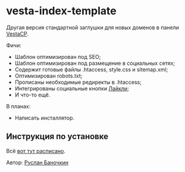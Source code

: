# vesta-index-template
Другая версия стандартной заглушки для новых доменов в панели [VestaCP](https://vestacp.com/).

Фичи:

* Шаблон оптимизирован под SEO;
* Шаблон оптимизирован под размещение в социальных сетях;
* Содержит готовые файлы .htaccess, style.css и sitemap.xml;
* Оптимизирован robots.txt;
* Прописаны необходимые редиректы в .htaccess;
* Интегрированы социальные кнопки [Лайкли](https://ilyabirman.ru/projects/likely/);
* И что-то ещё.

В планах:

* Написать инсталлятор.

## Инструкция по установке
Всё [вот тут расписано](https://banochkin.com/blog/change-index-vesta/).

Автор: [Руслан Баночкин](https://banochkin.com/)